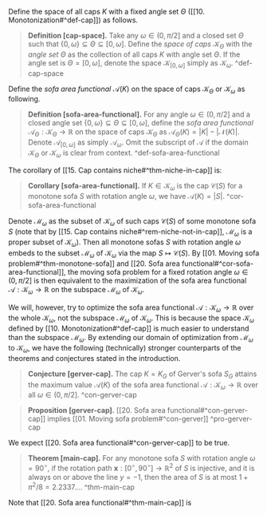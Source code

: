 Define the space of all caps $K$ with a fixed angle set $\Theta$ ([[10. Monotonization#^def-cap]]) as follows.

> __Definition [cap-space].__ Take any $\omega \in (0, \pi/2]$ and a closed set $\Theta$ such that $\left\{ 0, \omega \right\} \subseteq \Theta \subseteq [0, \omega]$. Define the _space of caps_ $\mathcal{K}_\Theta$ with the _angle set_ $\Theta$ as the collection of all caps $K$ with angle set $\Theta$. If the angle set is $\Theta = [0, \omega]$, denote the space $\mathcal{K}_{[0, \omega]}$ simply as $\mathcal{K}_\omega$. ^def-cap-space

Define the _sofa area functional_ $\mathcal{A}(K)$ on the space of caps $\mathcal{K}_\Theta$ or $\mathcal{K}_\omega$ as following.

> __Definition [sofa-area-functional].__ For any angle $\omega \in (0, \pi/2]$ and a closed angle set $\left\{ 0, \omega \right\} \subseteq \Theta \subseteq [0, \omega]$, define the _sofa area functional_ $\mathcal{A}_{\Theta} : \mathcal{K}_\Theta \to \mathbb{R}$ on the space of caps $\mathcal{K}_\Theta$ as $\mathcal{A}_{\Theta}(K) = |K| - |\mathcal{N}(K)|$. Denote $\mathcal{A}_{[0, \omega]}$ as simply $\mathcal{A}_\omega$. Omit the subscript of $\mathcal{A}$ if the domain $\mathcal{K}_\Theta$ or $\mathcal{K}_\omega$ is clear from context. ^def-sofa-area-functional

The corollary of [[15. Cap contains niche#^thm-niche-in-cap]] is:

> __Corollary [sofa-area-functional].__ If $K \in \mathcal{K}_\omega$ is the cap $\mathcal{C}(S)$ for a monotone sofa $S$ with rotation angle $\omega$, we have $\mathcal{A}(K) = |S|$. ^cor-sofa-area-functional

Denote $\mathcal{M}_\omega$ as the subset of $\mathcal{K}_\omega$ of such caps $\mathcal{C}(S)$ of some monotone sofa $S$ (note that by [[15. Cap contains niche#^rem-niche-not-in-cap]], $\mathcal{M}_\omega$ is a proper subset of $\mathcal{K}_\omega$). Then all monotone sofas $S$ with rotation angle $\omega$ embeds to the subset $\mathcal{M}_\omega$ of $\mathcal{K}_\omega$ via the map $S \mapsto \mathcal{C}(S)$. By [[01. Moving sofa problem#^thm-monotone-sofa]] and [[20. Sofa area functional#^cor-sofa-area-functional]], the moving sofa problem for a fixed rotation angle $\omega \in (0, \pi/2]$ is then equivalent to the maximization of the sofa area functional $\mathcal{A} : \mathcal{K}_\omega \to \mathbb{R}$ on the subspace $\mathcal{M}_\omega$ of $\mathcal{K}_\omega$.

We will, however, try to optimize the sofa area functional $\mathcal{A} : \mathcal{K}_\omega \to \mathbb{R}$ over the whole $\mathcal{K}_\omega$, not the subspace $\mathcal{M}_\omega$ of $\mathcal{K}_\omega$. This is because the space $\mathcal{K}_\omega$ defined by [[10. Monotonization#^def-cap]] is much easier to understand than the subspace $\mathcal{M}_\omega$. By extending our domain of optimization from $\mathcal{M}_\omega$ to $\mathcal{K}_\omega$, we have the following (technically) stronger counterparts of the theorems and conjectures stated in the introduction.

> __Conjecture [gerver-cap].__ The cap $K = K_G$ of Gerver's sofa $S_G$ attains the maximum value $\mathcal{A}(K)$ of the sofa area functional $\mathcal{A} : \mathcal{K}_\omega \to \mathbb{R}$ over all $\omega \in (0, \pi/2]$. ^con-gerver-cap

> __Proposition [gerver-cap].__ [[20. Sofa area functional#^con-gerver-cap]] implies [[01. Moving sofa problem#^con-gerver]] ^pro-gerver-cap

We expect [[20. Sofa area functional#^con-gerver-cap]] to be true.

> __Theorem [main-cap].__ For any monotone sofa $S$ with rotation angle $\omega = 90^{\circ}$, if the rotation path $\mathbf{x} : [0^\circ, 90^\circ] \to \mathbb{R}^2$ of $S$ is injective, and it is always on or above the line $y = -1$, then the area of $S$ is at most $1 + \pi^2/8 = 2.2337\dots$. ^thm-main-cap

Note that [[20. Sofa area functional#^thm-main-cap]] is 

